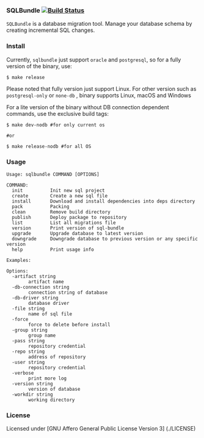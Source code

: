 ### SQLBundle [![Build Status](https://travis-ci.com/locngoxuan/sqlbundle.svg?branch=master)](https://travis-ci.com/locngoxuan/sqlbundle)

`SQLBundle` is a database migration tool. Manage your database schema by creating incremental SQL changes.



### Install

Currently, `sqlbundle` just support `oracle` and `postgresql`, so for a fully version of the binary, use:

```shell
$ make release
```

Please noted that fully version just support Linux. For other version such as `postgresql-only` or `none-db` , binary supports Linux, macOS and Windows



For a lite version of the binary without DB connection dependent commands, use the exclusive build tags:

```shell
$ make dev-nodb #for only current os

#or

$ make release-nodb #for all OS
```



### Usage

```shell
Usage: sqlbundle COMMAND [OPTIONS]

COMMAND:
  init          Init new sql project
  create        Create a new sql file
  install       Download and install dependencies into deps directory
  pack          Packing
  clean         Remove build directory
  publish       Deploy package to repository
  list          List all migrations file
  version       Print version of sql-bundle
  upgrade       Upgrade database to latest version
  downgrade     Downgrade database to previous version or any specific version
  help          Print usage info

Examples:

Options:
  -artifact string
    	artifact name
  -db-connection string
    	connection string of database
  -db-driver string
    	database driver
  -file string
    	name of sql file
  -force
    	force to delete before install
  -group string
    	group name
  -pass string
    	repository credential
  -repo string
    	address of repository
  -user string
    	repository credential
  -verbose
    	print more log
  -version string
    	version of database
  -workdir string
    	working directory
```



### License

Licensed under [GNU Affero General Public License Version 3] (./LICENSE)

